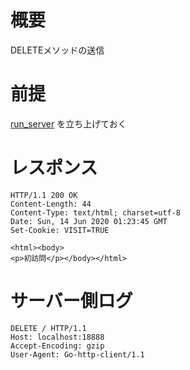 # 概要
DELETEメソッドの送信

# 前提

[run_server](../../02/run_server) を立ち上げておく

# レスポンス

```
HTTP/1.1 200 OK
Content-Length: 44
Content-Type: text/html; charset=utf-8
Date: Sun, 14 Jun 2020 01:23:45 GMT
Set-Cookie: VISIT=TRUE

<html><body>
<p>初訪問</p></body></html>
```

# サーバー側ログ
```
DELETE / HTTP/1.1
Host: localhost:18888
Accept-Encoding: gzip
User-Agent: Go-http-client/1.1
```
